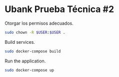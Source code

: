 # Ubank Prueba Técnica #2

Otorgar los permisos adecuados.

```bash
sudo chown -R $USER:$USER .
```

Build services.

```bash
sudo docker-compose build
```
Run the application.

```bash
sudo docker-compose up
```